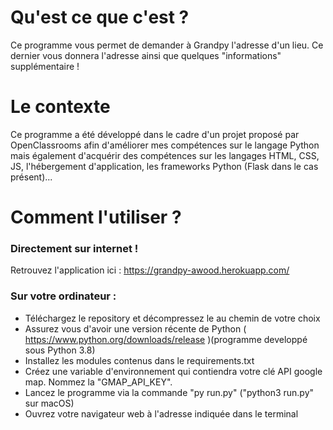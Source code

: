 # Qu'est ce que c'est ?
Ce programme vous permet de demander à Grandpy l'adresse d'un lieu. Ce dernier vous donnera l'adresse ainsi que quelques "informations" supplémentaire !

# Le contexte
Ce programme a été développé dans le cadre d'un projet proposé par OpenClassrooms afin d'améliorer mes compétences sur le langage Python mais également d'acquérir des compétences sur les langages HTML, CSS, JS, l'hébergement d'application, les frameworks Python (Flask dans le cas présent)...

# Comment l'utiliser ?
### Directement sur internet !
Retrouvez l'application ici : https://grandpy-awood.herokuapp.com/

### Sur votre ordinateur :
  * Téléchargez le repository et décompressez le au chemin de votre choix
  * Assurez vous d'avoir une version récente de Python ( https://www.python.org/downloads/release )(programme developpé sous Python 3.8)
  * Installez les modules contenus dans le requirements.txt
  * Créez une variable d'environnement qui contiendra votre clé API google map. Nommez la "GMAP_API_KEY".
  * Lancez le programme via la commande "py run.py" ("python3 run.py" sur macOS)
  * Ouvrez votre navigateur web à l'adresse indiquée dans le terminal
